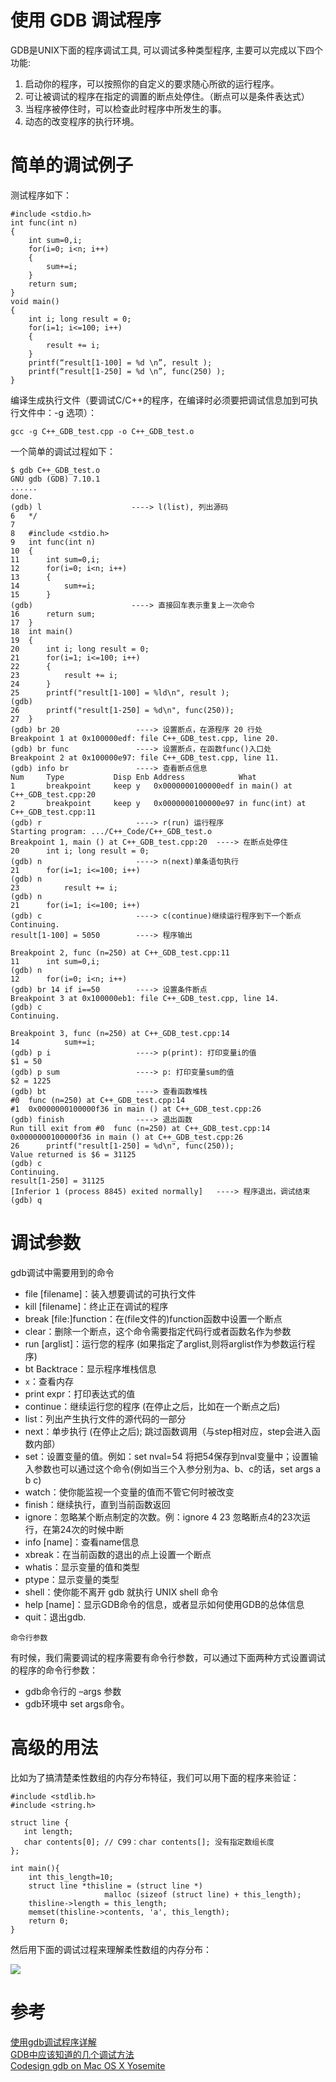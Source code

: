 # 使用 GDB 调试程序

GDB是UNIX下面的程序调试工具, 可以调试多种类型程序, 主要可以完成以下四个功能:

1. 启动你的程序，可以按照你的自定义的要求随心所欲的运行程序。 
2. 可让被调试的程序在指定的调置的断点处停住。（断点可以是条件表达式）
3. 当程序被停住时，可以检查此时程序中所发生的事。
4. 动态的改变程序的执行环境。

# 简单的调试例子

测试程序如下：

    #include <stdio.h>
    int func(int n)
    {
        int sum=0,i;
        for(i=0; i<n; i++)
        {
            sum+=i;
        }
        return sum;
    }
    void main()
    {
        int i; long result = 0;
        for(i=1; i<=100; i++)
        {
            result += i;
        }
        printf(“result[1-100] = %d \n”, result );
        printf(“result[1-250] = %d \n”, func(250) );
    }

编译生成执行文件（要调试C/C++的程序，在编译时必须要把调试信息加到可执行文件中：-g 选项）：

    gcc -g C++_GDB_test.cpp -o C++_GDB_test.o

一个简单的调试过程如下：

    $ gdb C++_GDB_test.o
    GNU gdb (GDB) 7.10.1
    ......
    done.
    (gdb) l                    ----> l(list), 列出源码
    6	*/
    7
    8	#include <stdio.h>
    9	int func(int n)
    10	{
    11	    int sum=0,i;
    12	    for(i=0; i<n; i++)
    13	    {
    14	        sum+=i;
    15	    }
    (gdb)                      ----> 直接回车表示重复上一次命令
    16	    return sum;
    17	}
    18	int main()
    19	{
    20	    int i; long result = 0;
    21	    for(i=1; i<=100; i++)
    22	    {
    23	        result += i;
    24	    }
    25	    printf("result[1-100] = %ld\n", result );
    (gdb)
    26	    printf("result[1-250] = %d\n", func(250));
    27	}
    (gdb) br 20                 ----> 设置断点，在源程序 20 行处
    Breakpoint 1 at 0x100000edf: file C++_GDB_test.cpp, line 20.
    (gdb) br func               ----> 设置断点，在函数func()入口处
    Breakpoint 2 at 0x100000e97: file C++_GDB_test.cpp, line 11.
    (gdb) info br               ----> 查看断点信息
    Num     Type           Disp Enb Address            What
    1       breakpoint     keep y   0x0000000100000edf in main() at C++_GDB_test.cpp:20
    2       breakpoint     keep y   0x0000000100000e97 in func(int) at C++_GDB_test.cpp:11
    (gdb) r                     ----> r(run) 运行程序
    Starting program: .../C++_Code/C++_GDB_test.o
    Breakpoint 1, main () at C++_GDB_test.cpp:20  ----> 在断点处停住
    20	    int i; long result = 0;
    (gdb) n                     ----> n(next)单条语句执行
    21	    for(i=1; i<=100; i++)
    (gdb) n
    23	        result += i;
    (gdb) n
    21	    for(i=1; i<=100; i++)
    (gdb) c                     ----> c(continue)继续运行程序到下一个断点
    Continuing.
    result[1-100] = 5050        ----> 程序输出
    
    Breakpoint 2, func (n=250) at C++_GDB_test.cpp:11
    11	    int sum=0,i;
    (gdb) n
    12	    for(i=0; i<n; i++)
    (gdb) br 14 if i==50        ----> 设置条件断点
    Breakpoint 3 at 0x100000eb1: file C++_GDB_test.cpp, line 14.
    (gdb) c
    Continuing.
    
    Breakpoint 3, func (n=250) at C++_GDB_test.cpp:14
    14	        sum+=i;
    (gdb) p i                   ----> p(print): 打印变量i的值
    $1 = 50
    (gdb) p sum                 ----> p: 打印变量sum的值
    $2 = 1225
    (gdb) bt                    ----> 查看函数堆栈
    #0  func (n=250) at C++_GDB_test.cpp:14
    #1  0x0000000100000f36 in main () at C++_GDB_test.cpp:26
    (gdb) finish                ----> 退出函数
    Run till exit from #0  func (n=250) at C++_GDB_test.cpp:14
    0x0000000100000f36 in main () at C++_GDB_test.cpp:26
    26	    printf("result[1-250] = %d\n", func(250));
    Value returned is $6 = 31125
    (gdb) c
    Continuing.
    result[1-250] = 31125
    [Inferior 1 (process 8845) exited normally]   ----> 程序退出，调试结束 
    (gdb) q 

# 调试参数

gdb调试中需要用到的命令

* file [filename]：装入想要调试的可执行文件
* kill [filename]：终止正在调试的程序
* break [file:]function：在(file文件的)function函数中设置一个断点
* clear：删除一个断点，这个命令需要指定代码行或者函数名作为参数
* run [arglist]：运行您的程序 (如果指定了arglist,则将arglist作为参数运行程序)
* bt Backtrace：显示程序堆栈信息
* `x`：查看内存
* print expr：打印表达式的值
* continue：继续运行您的程序 (在停止之后，比如在一个断点之后)
* list：列出产生执行文件的源代码的一部分
* next：单步执行 (在停止之后); 跳过函数调用（与step相对应，step会进入函数内部）
* set：设置变量的值。例如：set nval=54 将把54保存到nval变量中；设置输入参数也可以通过这个命令(例如当三个入参分别为a、b、c的话，set args a b c)
* watch：使你能监视一个变量的值而不管它何时被改变
* finish：继续执行，直到当前函数返回
* ignore：忽略某个断点制定的次数。例：ignore 4 23 忽略断点4的23次运行，在第24次的时候中断
* info [name]：查看name信息
* xbreak：在当前函数的退出的点上设置一个断点
* whatis：显示变量的值和类型
* ptype：显示变量的类型
* shell：使你能不离开 gdb 就执行 UNIX shell 命令
* help [name]：显示GDB命令的信息，或者显示如何使用GDB的总体信息
* quit：退出gdb.
  
`命令行参数`

有时候，我们需要调试的程序需要有命令行参数，可以通过下面两种方式设置调试的程序的命令行参数：

* gdb命令行的 –args 参数
* gdb环境中 set args命令。

# 高级的用法

比如为了搞清楚柔性数组的内存分布特征，我们可以用下面的程序来验证：

    #include <stdlib.h>
    #include <string.h>
    
    struct line {
       int length;
       char contents[0]; // C99：char contents[]; 没有指定数组长度
    };
    
    int main(){
        int this_length=10;
        struct line *thisline = (struct line *)
                         malloc (sizeof (struct line) + this_length);
        thisline->length = this_length;
        memset(thisline->contents, 'a', this_length);
        return 0;
    }

然后用下面的调试过程来理解柔性数组的内存分布：

![][1]

# 参考

[使用gdb调试程序详解](http://www.vimer.cn/2009/11/使用gdb调试程序详解.html)  
[GDB中应该知道的几个调试方法](http://coolshell.cn/articles/3643.html)  
[Codesign gdb on Mac OS X Yosemite](http://andresabino.com/2015/04/14/codesign-gdb-on-mac-os-x-yosemite-10-10-2/)

[1]: http://7xrlu9.com1.z0.glb.clouddn.com/C++_GDB_Debug_1.png


